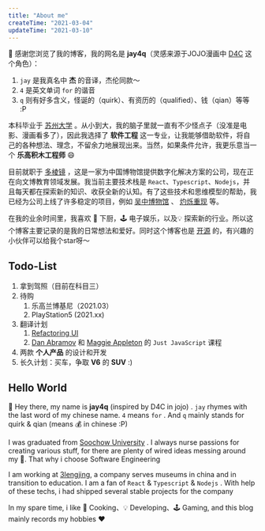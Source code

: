 ```yaml
---
title: "About me"
createTime: "2021-03-04"
updateTime: "2021-03-10"
---
```


👋 感谢您浏览了我的博客，我的网名是 **jay4q**（灵感来源于JOJO漫画中 [D4C](https://baike.baidu.com/item/%E6%B3%95%E5%B0%BC%C2%B7%E7%93%A6%E4%BC%A6%E6%B3%B0/19813786?fr=aladdin) 这个角色）：

1. `jay` 是我真名中 **杰** 的音译，杰伦同款～
2. `4` 是英文单词 `for` 的谐音
3. `q` 则有好多含义，怪诞的（quirk）、有资历的（qualified）、钱（qian）等等 :P

本科毕业于 [苏州大学](https://www.suda.edu.cn/) 。从小到大，我的脑子里就一直有不少怪点子（没准是电影、漫画看多了），因此我选择了 **软件工程** 这一专业，让我能够借助软件，将自己的各种想法、理念，不留余力地展现出来。当然，如果条件允许，我更乐意当一个 **乐高积木工程师** 😄

目前就职于 [多棱镜](https://www.3lengjing.com/home) ，这是一家为中国博物馆提供数字化解决方案的公司，现在正在向文博教育领域发展。我当前主要技术栈是 `React`、`Typescript`、`Nodejs`，并且每天都在探索新的知识、收获全新的认知。有了这些技术和思维模型的帮助，我已经为公司上线了许多稳定的项目，例如 [吴中博物馆](https://wuzhongmuseum.com/) 、 [灼烁重现](https://wm.kzl.la/shm/zscx/) 等。

在我的业余时间里，我喜欢 🍲 下厨，🕹️ 电子娱乐，以及💡 探索新的行业。所以这个博客主要记录的是我的日常想法和爱好。同时这个博客也是 [开源](https://github.com/jay4q/blog) 的，有兴趣的小伙伴可以给我个star呀～

## Todo-List

1. 拿到驾照（目前在科目三）
2. 待购
   1. 乐高兰博基尼（2021.03）
   2. PlayStation5 (2021.xx)
3. 翻译计划
   1. [Refactoring UI](https://refactoringui.com/)
   2. [Dan Abramov](https://overreacted.io/) 和 [Maggie Appleton](https://maggieappleton.com/?ck_subscriber_id=1201356648) 的 `Just JavaScript` 课程
4. 两款 **个人产品** 的设计和开发
5. 长久计划：买车，争取 **V6** 的 **SUV** :)

## Hello World

👋 Hey there, my name is **jay4q** (inspired by D4C in jojo) . `jay` rhymes with the last word of my chinese name. `4` means `for` . And `q` mainly stands for quirk & qian (means 💰 in chinese :P)

I was graduated from [Soochow University](https://www.suda.edu.cn/) . I always nurse passions for creating various stuff, for there are plenty of wired ideas messing around my 🧠. That why i choose Software Engineering

I am working at [3lengjing](https://www.3lengjing.com/home), a company serves museums in china and in transition to education. I am a fan of `React` & `Typescript` & `Nodejs` . With help of these techs, i had shipped several stable projects for the company

In my spare time, i like 🍲 Cooking、💡 Developing、🕹️ Gaming, and this blog mainly records my hobbies ❤️
